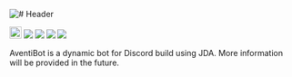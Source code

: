 ![# Header](http://i.imgur.com/cEilUOK.png)

[<img src="https://ci.appveyor.com/api/projects/status/otei5kdne6f0byum?retina=true" height='20.74px'></img>](https://ci.appveyor.com/project/dscalzi/aventibot) [![](https://img.shields.io/github/license/dscalzi/AventiBot.svg)](https://github.com/dscalzi/AventiBot/blob/master/LICENSE.txt) ![](https://img.shields.io/badge/JDA-4.3.0__296-9158BC.svg) ![](https://img.shields.io/badge/lavaplayer-1.3.78-9158BC.svg) [![](https://discordapp.com/api/guilds/211524927831015424/widget.png)](https://discordapp.com/invite/Fcrh6PT)

AventiBot is a dynamic bot for Discord build using JDA. More information will be provided in the future.